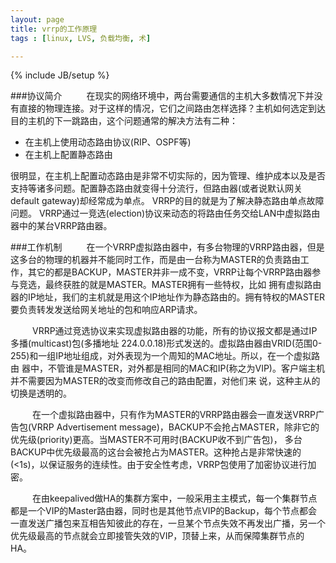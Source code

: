 ```yaml
---
layout: page
title: vrrp的工作原理
tags : [linux, LVS, 负载均衡, 术]

---
```

{% include JB/setup %}



###协议简介&ensp;&emsp;&emsp;在现实的网络环境中，两台需要通信的主机大多数情况下并没有直接的物理连接。对于这样的情况，它们之间路由怎样选择？主机如何选定到达目的主机的下一跳路由，这个问题通常的解决方法有二种：
- 在主机上使用动态路由协议(RIP、OSPF等)- 在主机上配置静态路由
很明显，在主机上配置动态路由是非常不切实际的，因为管理、维护成本以及是否支持等诸多问题。配置静态路由就变得十分流行，但路由器(或者说默认网关default gateway)却经常成为单点。VRRP的目的就是为了解决静态路由单点故障问题。VRRP通过一竞选(election)协议来动态的将路由任务交给LAN中虚拟路由器中的某台VRRP路由器。###工作机制&ensp;&emsp;&emsp;在一个VRRP虚拟路由器中，有多台物理的VRRP路由器，但是这多台的物理的机器并不能同时工作，而是由一台称为MASTER的负责路由工作，其它的都是BACKUP，MASTER并非一成不变，VRRP让每个VRRP路由器参与竞选，最终获胜的就是MASTER。MASTER拥有一些特权，比如 拥有虚拟路由器的IP地址，我们的主机就是用这个IP地址作为静态路由的。拥有特权的MASTER要负责转发发送给网关地址的包和响应ARP请求。&ensp;&emsp;&emsp;VRRP通过竞选协议来实现虚拟路由器的功能，所有的协议报文都是通过IP多播(multicast)包(多播地址 224.0.0.18)形式发送的。虚拟路由器由VRID(范围0-255)和一组IP地址组成，对外表现为一个周知的MAC地址。所以，在一个虚拟路由 器中，不管谁是MASTER，对外都是相同的MAC和IP(称之为VIP)。客户端主机并不需要因为MASTER的改变而修改自己的路由配置，对他们来 说，这种主从的切换是透明的。&ensp;&emsp;&emsp;在一个虚拟路由器中，只有作为MASTER的VRRP路由器会一直发送VRRP广告包(VRRP Advertisement message)，BACKUP不会抢占MASTER，除非它的优先级(priority)更高。当MASTER不可用时(BACKUP收不到广告包)， 多台BACKUP中优先级最高的这台会被抢占为MASTER。这种抢占是非常快速的(<1s)，以保证服务的连续性。由于安全性考虑，VRRP包使用了加密协议进行加密。&ensp;&emsp;&emsp;在由keepalived做HA的集群方案中，一般采用主主模式，每一个集群节点都是一个VIP的Master路由器，同时也是其他节点VIP的Backup，每个节点都会一直发送广播包来互相告知彼此的存在，一旦某个节点失效不再发出广播，另一个优先级最高的节点就会立即接管失效的VIP，顶替上来，从而保障集群节点的HA。